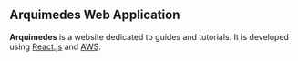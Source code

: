 ## Arquimedes Web Application

**Arquimedes** is a website dedicated to guides and tutorials. It is developed using [React.js](https://es.reactjs.org) and [AWS](https://aws.amazon.com/).
